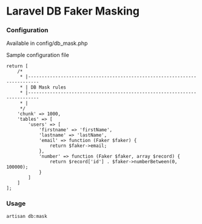 # Laravel DB Faker Masking

### Configuration

Available in config/db_mask.php


Sample configuration file

    return [
        /*
         * |--------------------------------------------------------------------------
         * | DB Mask rules
         * |--------------------------------------------------------------------------
         * |
         */
        'chunk' => 1000,
        'tables' => [
            'users' => [
                'firstname' => 'firstName',
                'lastname' => 'lastName',
                'email' => function (Faker $faker) {
                    return $faker->email;
                },
                'number' => function (Faker $faker, array $record) {
                    return $record['id'] . $faker->numberBetween(0, 100000);
                }
            ]
        ]
    ];

### Usage

    artisan db:mask
